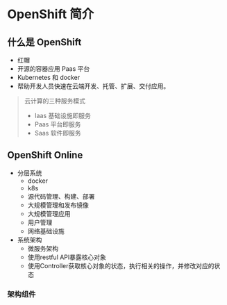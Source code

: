 # OpenShift 简介

## 什么是 OpenShift
- 红帽
- 开源的容器应用 Paas 平台
- Kubernetes 和 docker
- 帮助开发人员快速在云端开发、托管、扩展、交付应用。

> 云计算的三种服务模式
> - Iaas 基础设施即服务
> - Paas 平台即服务
> - Saas 软件即服务

## OpenShift Online
- 分层系统
  - docker
  - k8s
  - 源代码管理、构建、部署
  - 大规模管理和发布镜像
  - 大规模管理应用
  - 用户管理
  - 网络基础设施
- 系统架构
  - 微服务架构
  - 使用restful API暴露核心对象
  - 使用Controller获取核心对象的状态，执行相关的操作，并修改对应的状态

### 架构组件


